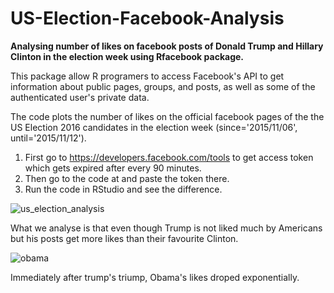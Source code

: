 # US-Election-Facebook-Analysis
<b>Analysing number of likes on facebook posts of Donald Trump and Hillary Clinton in the election week using Rfacebook package.</b>

This package allow R programers to access Facebook's API to get information about public pages, groups, and posts, as well as some of the authenticated user's private data.

The code plots the number of likes on the official facebook pages of the the US Election 2016 candidates in the election week (since='2015/11/06', until='2015/11/12').

1. First go to https://developers.facebook.com/tools to get access token which gets expired after every 90 minutes.
2. Then go to the code at  and paste the token there.
3. Run the code in RStudio and see the difference.

![us_election_analysis](https://user-images.githubusercontent.com/16416130/32671692-6a85de40-c66e-11e7-9799-b03170b4b7d9.png)

What we analyse is that even though Trump is not liked much by Americans but his posts get more likes than their favourite Clinton.


![obama](https://user-images.githubusercontent.com/16416130/32671701-6f6ddfa2-c66e-11e7-9321-f06ef710b9e0.png)

Immediately after trump's triump, Obama's likes droped exponentially.
